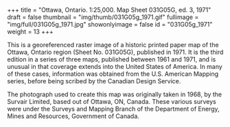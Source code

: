 +++
title = "Ottawa, Ontario. 1:25,000. Map Sheet 031G05G, ed. 3, 1971"
draft = false
thumbnail = "img/thumb/031G05g_1971.gif"
fullimage = "img/full/031G05g_1971.jpg"
showonlyimage = false
id = "031G05g_1971"
weight = 13
+++

This is a georeferenced raster image of a historic printed paper map of the Ottawa, Ontario region (Sheet No. 031G05G), published in 1971. It is the third edition in a series of three maps, published between 1961 and 1971, and is unusual in that coverage extends into the United States of America. In many of these cases, information was obtained from the U.S. American Mapping series, before being scribed by the Canadian Design Service.
<!--more-->

The photograph used to create this map was originally taken in 1968, by the Survair Limited, based out of Ottawa, ON, Canada. These various surveys were under the Surveys and Mapping Branch of the Department of Energy, Mines and Resources, Government of Canada.

<!-- [View in Scholars GeoPortal](http://geo.scholarsportal.info/#r/details/_uri@=) | [Download original](http://geo.scholarsportal.info/proxy.html?http:__maps.scholarsportal.info/files/images/OpenContent/) -->